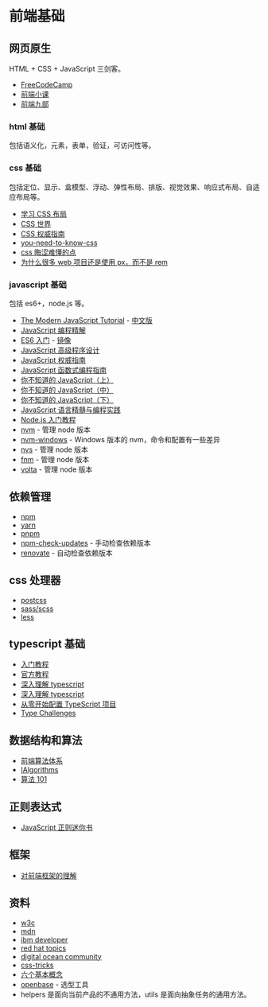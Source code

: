 # 前端基础

## 网页原生

HTML + CSS + JavaScript 三剑客。

- [FreeCodeCamp](https://www.freecodecamp.org/learn)
- [前端小课](https://lefex.github.io/fe-mini-course/)
- [前端九部](https://www.yuque.com/fe9/basic)

### html 基础

包括语义化，元素，表单，验证，可访问性等。

### css 基础

包括定位、显示、盒模型、浮动、弹性布局、排版、视觉效果、响应式布局、自适应布局等。

- [学习 CSS 布局](http://zh.learnlayout.com/)
- [CSS 世界](https://weread.qq.com/web/reader/00932ab0715a41e90093ab5)
- [CSS 权威指南](https://book.douban.com/subject/33398314/)
- [you-need-to-know-css](https://lhammer.cn/You-need-to-know-css/#/zh-cn/)
- [css 晦涩难懂的点](https://juejin.im/post/6888102016007176200)
- [为什么很多 web 项目还是使用 px，而不是 rem](https://www.zhihu.com/question/313971223/answer/628236155)

### javascript 基础

包括 es6+，node.js 等。

- [The Modern JavaScript Tutorial](https://javascript.info/) - [中文版](https://zh.javascript.info/)
- [JavaScript 编程精解](https://weread.qq.com/web/reader/14632cb071d2827314677c6kc81322c012c81e728d9d180)
- [ES6 入门](http://es6.ruanyifeng.com/) - [镜像](https://wangdoc.com/es6/)
- [JavaScript 高级程序设计](https://weread.qq.com/web/reader/fd332480811e4dd5dg011874)
- [JavaScript 权威指南](https://book.douban.com/subject/35396470/)
- [JavaScript 函数式编程指南](https://llh911001.gitbooks.io/mostly-adequate-guide-chinese/content/)
- [你不知道的 JavaScript（上）](https://weread.qq.com/web/reader/8c632230715c01a18c683d8)
- [你不知道的 JavaScript（中）](https://weread.qq.com/web/reader/f5d32510715c0190f5ddc42)
- [你不知道的 JavaScript（下）](https://weread.qq.com/web/reader/c1232d00715c016fc1234b3)
- [JavaScript 语言精髓与编程实践](https://weread.qq.com/web/reader/bd73243071e43421bd7c139)
- [Node.js 入门教程](http://nodejs.cn/learn)
- [nvm](https://github.com/nvm-sh/nvm) - 管理 node 版本
- [nvm-windows](https://github.com/coreybutler/nvm-windows) - Windows 版本的 nvm，命令和配置有一些差异
- [nvs](https://github.com/jasongin/nvs) - 管理 node 版本
- [fnm](https://github.com/Schniz/fnm) - 管理 node 版本
- [volta](https://volta.sh/) - 管理 node 版本

## 依赖管理

- [npm](https://docs.npmjs.com/)
- [yarn](https://classic.yarnpkg.com/)
- [pnpm](https://pnpm.js.org/)
- [npm-check-updates](https://github.com/raineorshine/npm-check-updates) - 手动检查依赖版本
- [renovate](https://github.com/renovatebot/renovate) - 自动检查依赖版本

## css 处理器

- [postcss](https://postcss.org/)
- [sass/scss](https://sass-lang.com/)
- [less](http://lesscss.org/)

## typescript 基础

- [入门教程](https://ts.xcatliu.com/basics)
- [官方教程](https://www.typescriptlang.org/docs/home.html)
- [深入理解 typescript](https://weread.qq.com/web/reader/6393276071bc6e966392234)
- [深入理解 typescript](https://jkchao.github.io/typescript-book-chinese/)
- [从零开始配置 TypeScript 项目](https://juejin.im/post/6856410900577026061)
- [Type Challenges](https://tsch.js.org/)

## 数据结构和算法

- [前端算法体系](https://github.com/sisterAn/JavaScript-Algorithms)
- [IAlgorithms](https://ziyi2.github.io/algorithms/)
- [算法 101](https://101.zoo.team/)

## 正则表达式

- [JavaScript 正则迷你书](https://github.com/qdlaoyao/js-regex-mini-book)

## 框架

- [对前端框架的理解](https://mp.weixin.qq.com/s/mZ7KuFjyCWNCAq7HnXg96A)

## 资料

- [w3c](https://www.w3.org/)
- [mdn](https://developer.mozilla.org/)
- [ibm developer](https://www.ibm.com/developerworks/cn/index.html)
- [red hat topics](https://www.redhat.com/zh/topics)
- [digital ocean community](https://www.digitalocean.com/community)
- [css-tricks](https://css-tricks.com/)
- [六个基本概念](https://www.zhihu.com/question/304757674/answer/546374749)
- [openbase](https://openbase.com/) - 选型工具
- helpers 是面向当前产品的不通用方法，utils 是面向抽象任务的通用方法。
